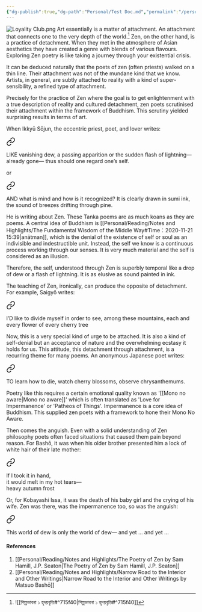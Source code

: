 ```yaml
---
{"dg-publish":true,"dg-path":"Personal/Test Doc.md","permalink":"/personal/test-doc/","title":"Zen Poetry","tags":["poetry","literature","buddhism","zen","gardenEntry","gardenEntry","gardenEntry","gardenEntry","gardenEntry","gardenEntry","gardenEntry","gardenEntry","gardenEntry","gardenEntry","gardenEntry","gardenEntry"],"created":"2021-09-02T16:50:00+06:00","updated":"2023-01-02T00:59:50+06:00"}
---
```


![Loyality Club.png](/img/user/Media/Loyality%20Club.png)
Art essentially is a matter of attachment. An attachment that connects one to the very depth of the world.[^1] Zen, on the other hand, is a practice of detachment. When they met in the atmosphere of Asian aesthetics they have created a genre with blends of various flavours. Exploring Zen poetry is like taking a journey through your existential crisis.


It can be deduced naturally that the poets of zen (often priests) walked on a thin line. Their attachment was not of the mundane kind that we know. Artists, in general, are subtly attached to reality with a kind of super-sensibility, a refined type of attachment.

Precisely for the practice of Zen where the goal is to get enlightenment with a true description of reality and cultured detachment, zen poets scrutinised their attachment within the framework of Buddhism. This scrutiny yielded surprising results in terms of art.

When Ikkyū Sōjun, the eccentric priest, poet, and lover writes:


<div class="transclusion internal-embed is-loaded"><a class="markdown-embed-link" href="/personal/the-poetry-of-zen-by-sam-hamill-j-p-seaton/#d1f4d9" aria-label="Open link"><svg xmlns="http://www.w3.org/2000/svg" width="24" height="24" viewBox="0 0 24 24" fill="none" stroke="currentColor" stroke-width="2" stroke-linecap="round" stroke-linejoin="round" class="svg-icon lucide-link"><path d="M10 13a5 5 0 0 0 7.54.54l3-3a5 5 0 0 0-7.07-7.07l-1.72 1.71"></path><path d="M14 11a5 5 0 0 0-7.54-.54l-3 3a5 5 0 0 0 7.07 7.07l1.71-1.71"></path></svg></a><div class="markdown-embed">



LIKE vanishing dew,
a passing apparition
or the sudden flash
of lightning—already gone—
thus should one regard one’s self. 

</div></div>


or


<div class="transclusion internal-embed is-loaded"><a class="markdown-embed-link" href="/personal/the-poetry-of-zen-by-sam-hamill-j-p-seaton/#6f78b6" aria-label="Open link"><svg xmlns="http://www.w3.org/2000/svg" width="24" height="24" viewBox="0 0 24 24" fill="none" stroke="currentColor" stroke-width="2" stroke-linecap="round" stroke-linejoin="round" class="svg-icon lucide-link"><path d="M10 13a5 5 0 0 0 7.54.54l3-3a5 5 0 0 0-7.07-7.07l-1.72 1.71"></path><path d="M14 11a5 5 0 0 0-7.54-.54l-3 3a5 5 0 0 0 7.07 7.07l1.71-1.71"></path></svg></a><div class="markdown-embed">



AND what is mind
and how is it recognized?
It is clearly drawn
in sumi ink, the sound
of breezes drifting through pine. 

</div></div>


He is writing about Zen. These Tanka poems are as much koans as they are poems. A central idea of Buddhism is [[Personal/Reading/Notes and Highlights/The Fundamental Wisdom of the Middle Way#Time：2020-11-21 15:39\|anātman]], which is the denial of the existence of self or soul as an indivisible and indestructible unit. Instead, the self we know is a continuous process working through our senses. It is very much material and the self is considered as an illusion.

Therefore, the self, understood through Zen is superbly temporal like a drop of dew or a flash of lightning. It is as elusive as sound painted in ink.

The teaching of Zen, ironically, can produce the opposite of detachment. For example, Saigyō writes:


<div class="transclusion internal-embed is-loaded"><a class="markdown-embed-link" href="/personal/the-poetry-of-zen-by-sam-hamill-j-p-seaton/#5cb4b4" aria-label="Open link"><svg xmlns="http://www.w3.org/2000/svg" width="24" height="24" viewBox="0 0 24 24" fill="none" stroke="currentColor" stroke-width="2" stroke-linecap="round" stroke-linejoin="round" class="svg-icon lucide-link"><path d="M10 13a5 5 0 0 0 7.54.54l3-3a5 5 0 0 0-7.07-7.07l-1.72 1.71"></path><path d="M14 11a5 5 0 0 0-7.54-.54l-3 3a5 5 0 0 0 7.07 7.07l1.71-1.71"></path></svg></a><div class="markdown-embed">



I’D like to divide
myself in order to see,
among these mountains,
each and every flower
of every cherry tree 

</div></div>


Now, this is a very special kind of urge to be attached. It is also a kind of self-denial but an acceptance of nature and the overwhelming ecstasy it holds for us. This attitude, this detachment through attachment, is a recurring theme for many poems. An anonymous Japanese poet writes:


<div class="transclusion internal-embed is-loaded"><a class="markdown-embed-link" href="/personal/the-poetry-of-zen-by-sam-hamill-j-p-seaton/#ccd458" aria-label="Open link"><svg xmlns="http://www.w3.org/2000/svg" width="24" height="24" viewBox="0 0 24 24" fill="none" stroke="currentColor" stroke-width="2" stroke-linecap="round" stroke-linejoin="round" class="svg-icon lucide-link"><path d="M10 13a5 5 0 0 0 7.54.54l3-3a5 5 0 0 0-7.07-7.07l-1.72 1.71"></path><path d="M14 11a5 5 0 0 0-7.54-.54l-3 3a5 5 0 0 0 7.07 7.07l1.71-1.71"></path></svg></a><div class="markdown-embed">



TO learn how to die,
watch cherry blossoms, observe
chrysanthemums. 

</div></div>


Poetry like this requires a certain emotional quality known as '[[Mono no aware\|Mono no aware]]' which is often translated as 'Love for Impermanence' or 'Patheos of Things'. Impermanence is a core idea of Buddhism. This supplied zen poets with a framework to hone their Mono No Aware.

Then comes the anguish. Even with a solid understanding of Zen philosophy poets often faced situations that caused them pain beyond reason. For Bashō, it was when his older brother presented him a lock of white hair of their late mother:


<div class="transclusion internal-embed is-loaded"><a class="markdown-embed-link" href="/personal/narrow-road-to-the-interior-and-other-writings/#974afb" aria-label="Open link"><svg xmlns="http://www.w3.org/2000/svg" width="24" height="24" viewBox="0 0 24 24" fill="none" stroke="currentColor" stroke-width="2" stroke-linecap="round" stroke-linejoin="round" class="svg-icon lucide-link"><path d="M10 13a5 5 0 0 0 7.54.54l3-3a5 5 0 0 0-7.07-7.07l-1.72 1.71"></path><path d="M14 11a5 5 0 0 0-7.54-.54l-3 3a5 5 0 0 0 7.07 7.07l1.71-1.71"></path></svg></a><div class="markdown-embed">



If I took it in hand,  
it would melt in my hot tears—  
heavy autumn frost

</div></div>


Or, for Kobayashi Issa, it was the death of his baby girl and the crying of his wife. Zen was there, was the impermanence too, so was the anguish:


<div class="transclusion internal-embed is-loaded"><a class="markdown-embed-link" href="/personal/the-poetry-of-zen-by-sam-hamill-j-p-seaton/#d4636b" aria-label="Open link"><svg xmlns="http://www.w3.org/2000/svg" width="24" height="24" viewBox="0 0 24 24" fill="none" stroke="currentColor" stroke-width="2" stroke-linecap="round" stroke-linejoin="round" class="svg-icon lucide-link"><path d="M10 13a5 5 0 0 0 7.54.54l3-3a5 5 0 0 0-7.07-7.07l-1.72 1.71"></path><path d="M14 11a5 5 0 0 0-7.54-.54l-3 3a5 5 0 0 0 7.07 7.07l1.71-1.71"></path></svg></a><div class="markdown-embed">



This world of dew
is only the world of dew—
and yet … and yet … 

</div></div>


#### References
  1. [[Personal/Reading/Notes and Highlights/The Poetry of Zen by Sam Hamill, J.P. Seaton\|The Poetry of Zen by Sam Hamill, J.P. Seaton]]
  2. [[Personal/Reading/Notes and Highlights/Narrow Road to the Interior and Other Writings\|Narrow Road to the Interior and Other Writings by Matsuo Bashō]]

[^1]: ![[শিল্পভাবনা ১ হৃদয়বৃত্তি#^715f40\|শিল্পভাবনা ১ হৃদয়বৃত্তি#^715f40]]